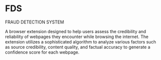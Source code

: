 # FDS

FRAUD DETECTION SYSTEM

A browser extension designed to help users assess the credibility and reliability of webpages they encounter while browsing the internet. The extension utilizes a sophisticated algorithm to analyze various factors such as source credibility, content quality, and factual accuracy to generate a confidence score for each webpage.

